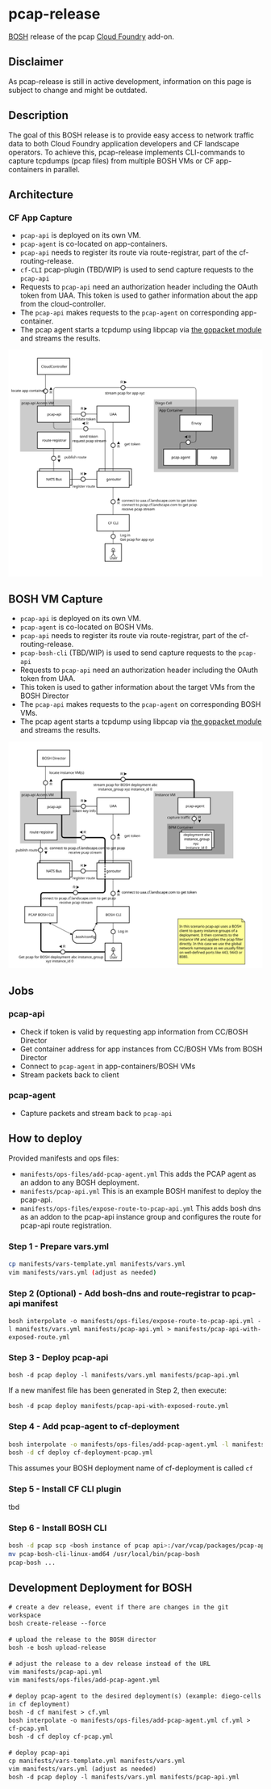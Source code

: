 # pcap-release

[BOSH](https://bosh.io/) release of the pcap [Cloud Foundry](https://www.cloudfoundry.org/) add-on.

## Disclaimer

As pcap-release is still in active development, information on this page is subject to change and might be outdated.

## Description

The goal of this BOSH release is to provide easy access to network traffic data to both Cloud Foundry application developers and CF landscape operators. To achieve this, pcap-release implements CLI-commands to capture tcpdumps (pcap files) from multiple BOSH VMs or CF app-containers in parallel.

<!-- TODO: to be added later
For the BOSH VM capture case, a new CLI can be used that authenticates via the BOSH director.
For tcpdumps of CF app containers, pcap-release provides a plugin to the CF Cloud Controller CLI.
-->

## Architecture

### CF App Capture

* `pcap-api` is deployed on its own VM.
* `pcap-agent` is co-located on app-containers.
* `pcap-api` needs to register its route via route-registrar, part of the cf-routing-release.
* `cf-CLI` pcap-plugin (TBD/WIP) is used to send capture requests to the `pcap-api`
* Requests to `pcap-api` need an authorization header including the OAuth token from UAA.
  This token is used to gather information about the app from the cloud-controller.
* The `pcap-api` makes requests to the `pcap-agent` on corresponding app-container.
* The pcap agent starts a tcpdump using libpcap via [the gopacket module](https://github.com/google/gopacket) and streams the results.

![tcpdump in cf architecture](docs/tcpdump-for-cf.svg "tcpdump in cf architecture")

## BOSH VM Capture

* `pcap-api` is deployed on its own VM.
* `pcap-agent` is co-located on BOSH VMs.
* `pcap-api` needs to register its route via route-registrar, part of the cf-routing-release.
* `pcap-bosh-cli` (TBD/WIP) is used to send capture requests to the `pcap-api`
* Requests to `pcap-api` need an authorization header including the OAuth token from UAA.
* This token is used to gather information about the target VMs from the BOSH Director
* The `pcap-api` makes requests to the `pcap-agent` on corresponding BOSH VMs.
* The pcap agent starts a tcpdump using libpcap via [the gopacket module](https://github.com/google/gopacket) and streams the results.

![tcpdump in bosh architecture](docs/tcpdump-for-bosh.svg "tcpdump in bosh architecture")

## Jobs

### pcap-api

* Check if token is valid by requesting app information from CC/BOSH Director
* Get container address for app instances from CC/BOSH VMs from BOSH Director
* Connect to `pcap-agent` in app-containers/BOSH VMs
* Stream packets back to client

### pcap-agent

* Capture packets and stream back to `pcap-api`

## How to deploy

Provided manifests and ops files:

* `manifests/ops-files/add-pcap-agent.yml` This adds the PCAP agent as an addon to any BOSH deployment.
* `manifests/pcap-api.yml` This is an example BOSH manifest to deploy the pcap-api.
* `manifests/ops-files/expose-route-to-pcap-api.yml` This adds bosh dns as an addon to the pcap-api instance group and configures the route for pcap-api route registration.

### Step 1 - Prepare vars.yml
```bash
cp manifests/vars-template.yml manifests/vars.yml
vim manifests/vars.yml (adjust as needed)
```

### Step 2 (Optional) - Add bosh-dns and route-registrar to pcap-api manifest
```shell
bosh interpolate -o manifests/ops-files/expose-route-to-pcap-api.yml -l manifests/vars.yml manifests/pcap-api.yml > manifests/pcap-api-with-exposed-route.yml
```

### Step 3 - Deploy pcap-api

```shell
bosh -d pcap deploy -l manifests/vars.yml manifests/pcap-api.yml
```

If a new manifest file has been generated in Step 2, then execute: 

```shell
bosh -d pcap deploy manifests/pcap-api-with-exposed-route.yml
```

### Step 4 - Add pcap-agent to cf-deployment

```bash
bosh interpolate -o manifests/ops-files/add-pcap-agent.yml -l manifests/vars.yml cf-deployment.yml > cf-deployment-pcap.yml
bosh -d cf deploy cf-deployment-pcap.yml
```

This assumes your BOSH deployment name of cf-deployment is called `cf`


### Step 5 - Install CF CLI plugin

tbd

### Step 6 - Install BOSH CLI

```bash
bosh -d pcap scp <bosh instance of pcap api>:/var/vcap/packages/pcap-api/bin/cli/build/pcap-bosh-cli-linux-amd64 pcap-bosh-cli-linux-amd64
mv pcap-bosh-cli-linux-amd64 /usr/local/bin/pcap-bosh
pcap-bosh ...
```

## Development Deployment for BOSH

```shell
# create a dev release, event if there are changes in the git workspace
bosh create-release --force

# upload the release to the BOSH director
bosh -e bosh upload-release

# adjust the release to a dev release instead of the URL
vim manifests/pcap-api.yml
vim manifests/ops-files/add-pcap-agent.yml

# deploy pcap-agent to the desired deployment(s) (example: diego-cells in cf deployment)
bosh -d cf manifest > cf.yml
bosh interpolate -o manifests/ops-files/add-pcap-agent.yml cf.yml > cf-pcap.yml
bosh -d cf deploy cf-pcap.yml

# deploy pcap-api
cp manifests/vars-template.yml manifests/vars.yml
vim manifests/vars.yml (adjust as needed)
bosh -d pcap deploy -l manifests/vars.yml manifests/pcap-api.yml
```
